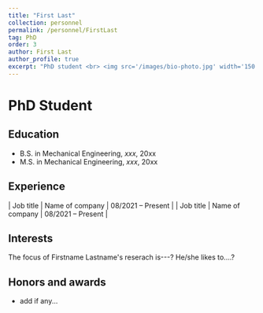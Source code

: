```yaml
---
title: "First Last"
collection: personnel
permalink: /personnel/FirstLast
tag: PhD
order: 3
author: First Last
author_profile: true
excerpt: "PhD student <br> <img src='/images/bio-photo.jpg' width='150' height='auto'>"
---
```

# PhD Student

## Education
* B.S. in Mechanical Engineering, *xxx*, 20xx
* M.S. in Mechanical Engineering, *xxx*, 20xx

## Experience

| Job title          | Name of company     | 08/2021 – Present |
| Job title          | Name of company     | 08/2021 – Present |

## Interests
The focus of Firstname Lastname's reserach is---? He/she likes to....?

## Honors and awards
* add if any...